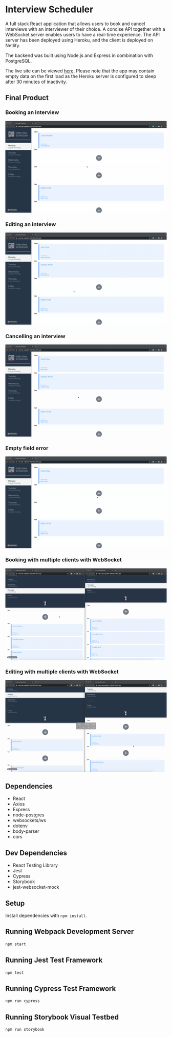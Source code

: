 # Interview Scheduler
A full stack React application that allows users to book and cancel interviews with an interviewer of their choice. A concise API together with a WebSocket server enables users to have a real-time experience. The API server has been deployed using Heroku, and the client is deployed on Netlify.

The backend was built using Node.js and Express in combination with PostgreSQL.

The live site can be viewed [here](https://amazing-engelbart-5c8395.netlify.app/). Please note that the app may contain empty data on the first load as the Heroku server is configured to sleep after 30 minutes of inactivity.

## Final Product

### Booking an interview
!["Booking an interview"](https://github.com/shadeemerhi/scheduler/blob/master/docs/booking-appt.gif)

### Editing an interview
!["Editing an interview"](https://github.com/shadeemerhi/scheduler/blob/master/docs/editing-appt.gif)

### Cancelling an interview
!["Cancelling an interview"](https://github.com/shadeemerhi/scheduler/blob/master/docs/deleting-appt.gif)

### Empty field error
!["Empty field error"](https://github.com/shadeemerhi/scheduler/blob/master/docs/error-empty.gif)

### Booking with multiple clients with WebSocket
!["Booking with multiple clients with WebSocket"](https://github.com/shadeemerhi/scheduler/blob/master/docs/ws-book.gif)

### Editing with multiple clients with WebSocket
!["Editing with multiple clients with WebSocket"](https://github.com/shadeemerhi/scheduler/blob/master/docs/ws-edit.gif)

## Dependencies

- React
- Axios
- Express
- node-postgres
- websockets/ws
- dotenv
- body-parser
- cors

## Dev Dependencies

- React Testing Library
- Jest
- Cypress
- Storybook
- jest-websocket-mock

## Setup

Install dependencies with `npm install`.

## Running Webpack Development Server

```sh
npm start
```

## Running Jest Test Framework

```sh
npm test
```

## Running Cypress Test Framework

```sh
npm run cypress
```

## Running Storybook Visual Testbed

```sh
npm run storybook
```
